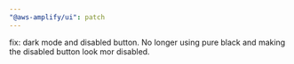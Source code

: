 ```yaml
---
"@aws-amplify/ui": patch
---
```


fix: dark mode and disabled button. No longer using pure black and making the disabled button look mor disabled. 
